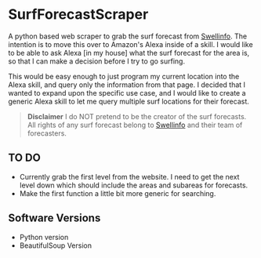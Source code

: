 # SurfForecastScraper

A python based web scraper to grab the surf forecast from [Swellinfo](https://www.swellinfo.com).
The intention is to move this over to Amazon's Alexa inside of a skill. I would like 
to be able to ask Alexa [in my house] what the surf forecast for the area is, so that 
I can make a decision before I try to go surfing. 

This would be easy enough to just program my current location into the Alexa skill, and
query only the information from that page. I decided that I wanted to expand upon the 
specific use case, and I would like to create a generic Alexa skill to let me query
multiple surf locations for their forecast. 

> **Disclaimer** I do NOT pretend to be the creator of the surf forecasts. All rights of any surf forecast belong to [Swellinfo](https://www.swellinfo.com) and their team of forecasters.


## TO DO ##
- Currently grab the first level from the website. I need to get the next level down which should include the areas and subareas for forecasts. 
- Make the first function a little bit more generic for searching.




## Software Versions ##
- Python version
- BeautifulSoup Version
